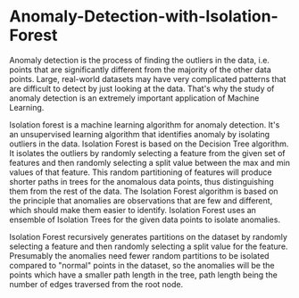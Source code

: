 # Anomaly-Detection-with-Isolation-Forest
Anomaly detection is the process of finding the outliers in the data, i.e. points that are significantly different from the majority of the other data points.
Large, real-world datasets may have very complicated patterns that are difficult to detect by just looking at the data.
That's why the study of anomaly detection is an extremely important application of Machine Learning.

Isolation forest is a machine learning algorithm for anomaly detection.
It's an unsupervised learning algorithm that identifies anomaly by isolating outliers in the data.
Isolation Forest is based on the Decision Tree algorithm. 
It isolates the outliers by randomly selecting a feature from the given set of features and then randomly selecting a split value between the max and min values of that feature.
This random partitioning of features will produce shorter paths in trees for the anomalous data points, thus distinguishing them from the rest of the data.
The Isolation Forest algorithm is based on the principle that anomalies are observations that are few and different, which should make them easier to identify.
Isolation Forest uses an ensemble of Isolation Trees for the given data points to isolate anomalies.

Isolation Forest recursively generates partitions on the dataset by randomly selecting a feature and then randomly selecting a split value for the feature. 
Presumably the anomalies need fewer random partitions to be isolated compared to "normal" points in the dataset, so the anomalies will be the points which have a smaller path length in the tree, path length being the number of edges traversed from the root node.
